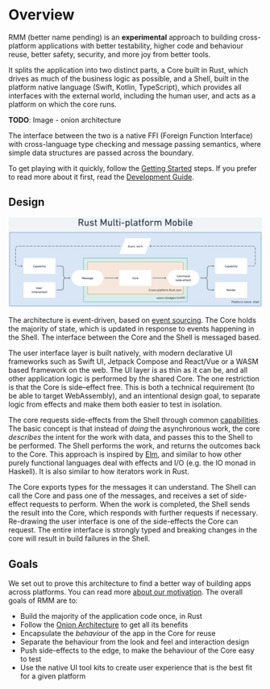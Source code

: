 # Overview

RMM (better name pending) is an **experimental** approach to building cross-platform applications with better testability, higher code and behaviour reuse, better safety, security, and more joy from better tools.

It splits the application into two distinct parts, a Core built in Rust, which drives as much of the business logic as possible, and a Shell, built in the platform native language (Swift, Kotlin, TypeScript), which provides all interfaces with the external world, including the human user, and acts as a platform on which the core runs.

**TODO**: Image - onion architecture

The interface between the two is a native FFI (Foreign Function Interface) with cross-language type checking and message passing semantics, where simple data structures are passed across the boundary.

To get playing with it quickly, follow the [Getting Started](./getting_started/core.md) steps. If you prefer to read more about it first, read the [Development Guide](./guide/hello_world.md).

## Design

![Architecture](./architecture.png)

The architecture is event-driven, based on [event sourcing](https://martinfowler.com/eaaDev/EventSourcing.html). The Core holds the majority of state, which is updated in response to events happening in the Shell. The interface between the Core and the Shell is messaged based.

The user interface layer is built natively, with modern declarative UI frameworks such as Swift UI, Jetpack Compose and React/Vue or a WASM based framework on the web. The UI layer is as thin as it can be, and all other application logic is performed by the shared Core. The one restriction is that the Core is side–effect free. This is both a technical requirement (to be able to target WebAssembly), and an intentional design goal, to separate logic from effects and make them both easier to test in isolation.

The core requests side-effects from the Shell through common [capabilities](./guide/capabilities.md). The basic concept is that instead of _doing_ the asynchronous work, the core _describes_ the intent for the work with data, and passes this to the Shell to be performed. The Shell performs the work, and returns the outcomes back to the Core. This approach is inspired by [Elm](https://elm-lang.org/), and similar to how other purely functional languages deal with effects and I/O (e.g. the IO monad in Haskell). It is also similar to how iterators work in Rust.

The Core exports types for the messages it can understand. The Shell can call the Core and pass one of the messages, and receives a set of side-effect requests to perform. When the work is completed, the Shell sends the result into the Core, which responds with further requests if necessary. Re-drawing the user interface is one of the side-effects the Core can request. The entire interface is strongly typed and breaking changes in the core will result in build failures in the Shell.

## Goals

We set out to prove this architecture to find a better way of building apps across platforms. You can read more [about our motivation](./motivation.md). The overall goals of RMM are to:

- Build the majority of the application code once, in Rust
- Follow the [Onion Architecture]() to get all its benefits
- Encapsulate the _behaviour_ of the app in the Core for reuse
- Separate the behaviour from the look and feel and interaction design
- Push side-effects to the edge, to make the behaviour of the Core easy to test
- Use the native UI tool kits to create user experience that is the best fit for a given platform
